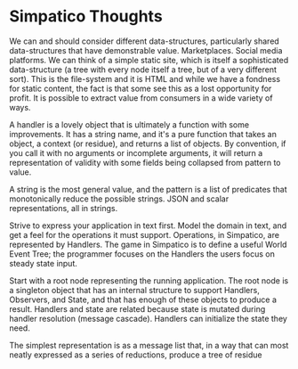 # Simpatico Thoughts

We can and should consider different data-structures, particularly shared data-structures that have
demonstrable value. Marketplaces. Social media platforms. We can think of a simple static site, which
is itself a sophisticated data-structure (a tree with every node itself a tree, but of a very different sort).
This is the file-system and it is HTML and while we have a fondness for static content, the fact is
that some see this as a lost opportunity for profit. It is possible to extract value from
consumers in a wide variety of ways.

A handler is a lovely object that is ultimately a function with some improvements. It has a string
name, and it's a pure function that takes an object, a context (or residue), and returns a list of objects.
By convention, if you call it with no arguments or incomplete arguments, it will return a
representation of validity with some fields being collapsed from pattern to value.

A string is the most general value, and the pattern is a list of predicates that monotonically
reduce the possible strings. JSON and scalar representations, all in strings.

Strive to express your application in text first. Model the domain in text, and get a feel for
the operations it must support. Operations, in Simpatico, are represented by Handlers. The
game in Simpatico is to define a useful World Event Tree; the programmer focuses on the Handlers
the users focus on steady state input.

Start with a root node representing the running application. The root node is a singleton object
that has an internal structure to support Handlers, Observers, and State, and that has enough of
these objects to produce a result. Handlers and state are related because state is mutated
during handler resolution (message cascade). Handlers can initialize the state they need.

The simplest representation is as a message list that, in a way that can most neatly expressed as a series
of reductions, produce a tree of residue
